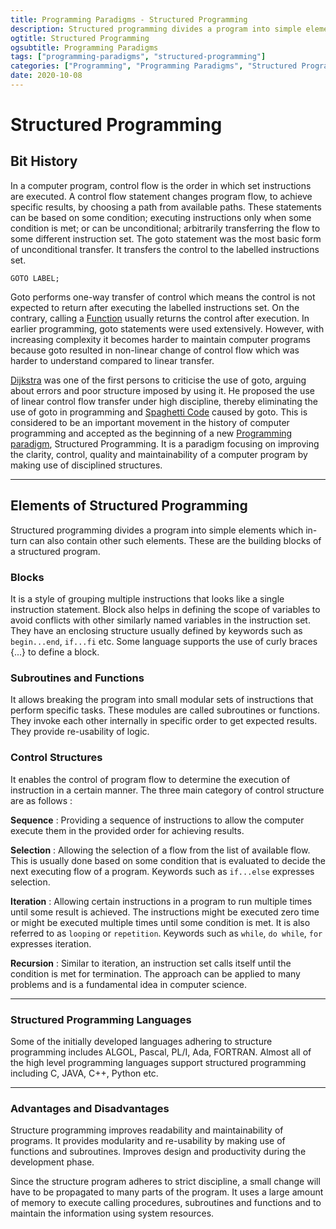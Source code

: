 ```yaml
---
title: Programming Paradigms - Structured Programming
description: Structured programming divides a program into simple elements which in-turn can also contain other such elements. These are the building blocks of a structured program.
ogtitle: Structured Programming
ogsubtitle: Programming Paradigms
tags: ["programming-paradigms", "structured-programming"]
categories: ["Programming", "Programming Paradigms", "Structured Programming"]
date: 2020-10-08
---
```


# Structured Programming

## Bit History

In a computer program, control flow is the order in which set instructions are executed. A control flow statement changes program flow, to achieve specific results, by choosing a path from available paths. These statements can be based on some condition; executing instructions only when some condition is met; or can be unconditional; arbitrarily transferring the flow to some different instruction set. The goto statement was the most basic form of unconditional transfer. It transfers the control to the labelled instructions set.

`GOTO LABEL;`

Goto performs one-way transfer of control which means the control is not expected to return after executing the labelled instructions set. On the contrary, calling a [Function](/blogs/programming-paradigms-functional-programming) usually returns the control after execution. In earlier programming, goto statements were used extensively. However, with increasing complexity it becomes harder to maintain computer programs because goto resulted in non-linear change of control flow which was harder to understand compared to linear transfer.

[Dijkstra](https://en.wikipedia.org/wiki/Edsger_W._Dijkstra) was one of the first persons to criticise the use of goto, arguing about errors and poor structure imposed by using it. He proposed the use of linear control flow transfer under high discipline, thereby eliminating the use of goto in programming and [Spaghetti Code](https://en.wikipedia.org/wiki/Spaghetti_code) caused by goto. This is considered to be an important movement in the history of computer programming and accepted as the beginning of a new [Programming paradigm](/blogs/programming-paradigms-what-are-programming-paradigms), Structured Programming. It is a paradigm focusing on improving the clarity, control, quality and maintainability of a computer program by making use of disciplined structures.

---

## Elements of Structured Programming

Structured programming divides a program into simple elements which in-turn can also contain other such elements. These are the building blocks of a structured program.

### Blocks

It is a style of grouping multiple instructions that looks like a single instruction statement. Block also helps in defining the scope of variables to avoid conflicts with other similarly named variables in the instruction set. They have an enclosing structure usually defined by keywords such as `begin...end`, `if...fi` etc. Some language supports the use of curly braces {...} to define a block.

### Subroutines and Functions

It allows breaking the program into small modular sets of instructions that perform specific tasks. These modules are called subroutines or functions. They invoke each other internally in specific order to get expected results. They provide re-usability of logic.

### Control Structures

It enables the control of program flow to determine the execution of instruction in a certain manner. The three main category of control structure are as follows :

**Sequence** : Providing a sequence of instructions to allow the computer execute them in the provided order for achieving results.

**Selection** : Allowing the selection of a flow from the list of available flow. This is usually done based on some condition that is evaluated to decide the next executing flow of a program. Keywords such as `if...else` expresses selection.

**Iteration** : Allowing certain instructions in a program to run multiple times until some result is achieved. The instructions might be executed zero time or might be executed multiple times until some condition is met. It is also referred to as `looping` or `repetition`. Keywords such as `while`, `do while`, `for` expresses iteration.

**Recursion** : Similar to iteration, an instruction set calls itself until the condition is met for termination. The approach can be applied to many problems and is a fundamental idea in computer science.

---

### Structured Programming Languages

Some of the initially developed languages adhering to structure programming includes ALGOL, Pascal, PL/I, Ada, FORTRAN. Almost all of the high level programming languages support structured programming including C, JAVA, C++, Python etc.

---

### Advantages and Disadvantages

Structure programming improves readability and maintainability of programs. It provides modularity and re-usability by making use of functions and subroutines. Improves design and productivity during the development phase.

Since the structure program adheres to strict discipline, a small change will have to be propagated to many parts of the program. It uses a large amount of memory to execute calling procedures, subroutines and functions and to maintain the information using system resources.
